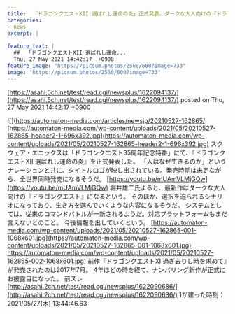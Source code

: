 ```yaml
---
title:  「ドラゴンクエストXII 選ばれし運命の炎」正式発表。ダークな大人向けの『ドラクエ』に★2  
categories:
- news
excerpt: |
  
feature_text: |
  ##  「ドラゴンクエストXII 選ばれし運命...
  Thu, 27 May 2021 14:42:17  +0900
feature_image: "https://picsum.photos/2560/600?image=733"
image: "https://picsum.photos/2560/600?image=733"
---
```


[https://asahi.5ch.net/test/read.cgi/newsplus/1622094137/](https://asahi.5ch.net/test/read.cgi/newsplus/1622094137/)
posted on Thu, 27 May 2021 14:42:17  +0900

<!--more-->

![](https://automaton-media.com/articles/newsjp/20210527-162865/ [https://automaton-media.com/wp-content/uploads/2021/05/20210527-162865-header2-1-696x392.jpg](https://automaton-media.com/wp-content/uploads/2021/05/20210527-162865-header2-1-696x392.jpg) スクウェア・エニックスは「ドラゴンクエスト35周年記念特番」にて、『ドラゴンクエストXII 選ばれし運命の炎』を正式発表した。 「人はなぜ生きるのか」というナレーションと共に、タイトルロゴが映し出されている。発売時期は未定ながら、全世界同時発売になるそうだ。 [https://youtu.be/mUAmVLMjGQw](https://youtu.be/mUAmVLMjGQw) 堀井雄二氏よると、最新作はダークな大人向けの『ドラゴンクエスト』になるという。 そのほか、選択を迫られるシナリオになっており、生き方を選んでいくような内容になるそうだ。 システムとしては、従来のコマンドバトルが一新されるようだ。対応プラットフォームもまだ言えないとのこと。 今後情報を出していくという。 [https://automaton-media.com/wp-content/uploads/2021/05/20210527-162865-001-1068x601.jpg](https://automaton-media.com/wp-content/uploads/2021/05/20210527-162865-001-1068x601.jpg) https://automaton-media.com/wp-content/uploads/2021/05/20210527-162865-002-1068x601.jpg) 前作『ドラゴンクエストXI 過ぎ去りし時を求めて』が発売されたのは2017年7月。 4年ほどの時を経て、ナンバリング新作が正式にお披露目になった。 前スレ [http://asahi.2ch.net/test/read.cgi/newsplus/1622090686/](http://asahi.2ch.net/test/read.cgi/newsplus/1622090686/) 1が建った時刻：2021/05/27(木) 13:44:46.63
